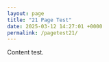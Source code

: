 ```yaml
---
layout: page
title: "21 Page Test"
date: 2025-03-12 14:27:01 +0000
permalink: /pagetest21/
---
```


Content test.
